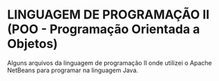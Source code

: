 # LINGUAGEM DE PROGRAMAÇÃO II (POO - Programação Orientada a Objetos)
Alguns arquivos da linguagem de programação II onde utilizei o Apache NetBeans para programar na linguagem Java.
